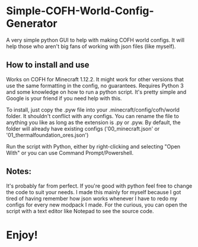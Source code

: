 # Simple-COFH-World-Config-Generator
A very simple python GUI to help with making COFH world configs.
It will help those who aren't big fans of working with json files (like myself).

## How to install and use
Works on COFH for Minecraft 1.12.2. It might work for other versions that use the same formatting in the config, no guarantees.
Requires Python 3 and some knowledge on how to run a python script. It's pretty simple and Google is your friend if you need help with this.

To install, just copy the .pyw file into your .minecraft/config/cofh/world folder. It shouldn't conflict with any configs.
You can rename the file to anything you like as long as the extension is .py or .pyw.
By default, the folder will already have existing configs ('00_minecraft.json' or '01_thermalfoundation_ores.json')

Run the script with Python, either by right-clicking and selecting "Open With" or you can use Command Prompt/Powershell.

## Notes:
It's probably far from perfect. If you're good with python feel free to change the code to suit your needs. I made this mainly for myself because I got tired of having remember how json works whenever I have to redo my configs for every new modpack I made.
For the curious, you can open the script with a text editor like Notepad to see the source code.

# Enjoy!
